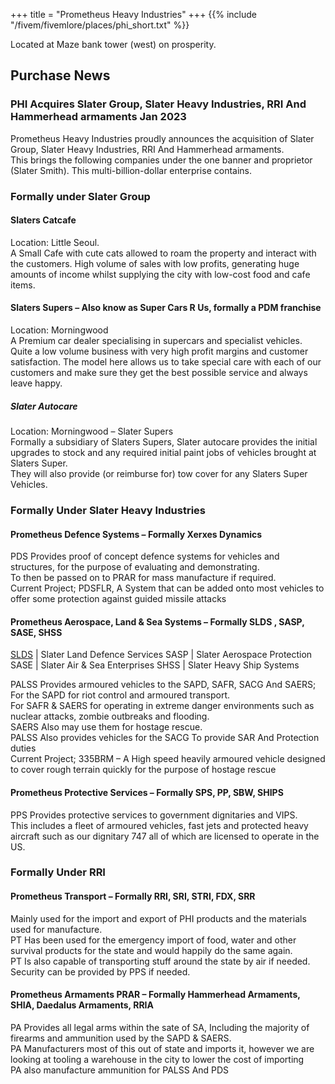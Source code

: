 +++ 
title = "Prometheus Heavy Industries"
+++
{{% include "/fivem/fivemlore/places/phi_short.txt" %}}

Located at Maze bank tower (west) on prosperity.  


## Purchase News

### PHI Acquires Slater Group, Slater Heavy Industries, RRI And Hammerhead armaments Jan 2023  

Prometheus Heavy Industries proudly announces the acquisition of Slater Group, Slater Heavy Industries, RRI And Hammerhead armaments.  
This brings the following companies under the one banner and proprietor (Slater Smith). This multi-billion-dollar enterprise contains.  

### Formally under Slater Group  

#### Slaters Catcafe  

Location: Little Seoul.  
A Small Cafe with cute cats allowed to roam the property and interact with the customers.
High volume of sales with low profits, generating huge amounts of income whilst supplying the city with low-cost food and cafe items.

#### Slaters Supers – Also know as Super Cars R Us, formally a PDM franchise  

Location: Morningwood  
A Premium car dealer specialising in supercars and specialist vehicles.  
Quite a low volume business with very high profit margins and customer satisfaction. The model here allows us to take special care with each of our customers and make sure they get the best possible service and always leave happy.  


##### Slater Autocare   

Location: Morningwood – Slater Supers  
Formally a subsidiary of Slaters Supers, Slater autocare provides the initial upgrades to stock and any required initial paint jobs of vehicles brought at Slaters Super.  
They will also provide (or reimburse for) tow cover for any Slaters Super Vehicles.  

### Formally Under Slater Heavy Industries  

#### Prometheus Defence Systems – Formally Xerxes Dynamics  

PDS Provides proof of concept defence systems for vehicles and structures, for the purpose of evaluating and demonstrating.  
To then be passed on to PRAR for mass manufacture if required.  
Current Project; PDSFLR, A System that can be added onto most vehicles to offer some protection against guided missile attacks  

#### Prometheus Aerospace, Land & Sea Systems – Formally SLDS , SASP, SASE, SHSS  

[SLDS](/ "Slater Land Defense Services") | Slater Land Defence Services
SASP | Slater Aerospace Protection
SASE | Slater Air & Sea Enterprises
SHSS | Slater Heavy Ship Systems


PALSS Provides armoured vehicles to the SAPD, SAFR, SACG And SAERS;  
For the SAPD for riot control and armoured transport.  
For SAFR & SAERS for operating in extreme danger environments such as nuclear attacks, zombie outbreaks and flooding.  
SAERS Also may use them for hostage rescue.  
PALSS Also provides vehicles for the SACG To provide SAR And Protection duties  
Current Project; 335BRM – A High speed heavily armoured vehicle designed to cover rough terrain quickly for the purpose of hostage rescue  

#### Prometheus Protective Services – Formally SPS, PP, SBW, SHIPS  

PPS Provides protective services to government dignitaries and VIPS.  
This includes a fleet of armoured vehicles, fast jets and protected heavy aircraft such as our dignitary 747 all of which are licensed to operate in the US.  


### Formally Under RRI  

#### Prometheus Transport – Formally RRI, SRI, STRI, FDX, SRR  

Mainly used for the import and export of PHI products and the materials used for manufacture.  
PT Has been used for the emergency import of food, water and other survival products for the state and would happily do the same again.  
PT Is also capable of transporting stuff around the state by air if needed.  
Security can be provided by PPS if needed.  

#### Prometheus Armaments PRAR – Formally Hammerhead Armaments, SHIA, Daedalus Armaments, RRIA  

PA Provides all legal arms within the sate of SA, Including the majority of firearms and ammunition used by the SAPD & SAERS.  
PA Manufacturers most of this out of state and imports it, however we are looking at tooling a warehouse in the city to lower the cost of importing  
PA also manufacture ammunition for PALSS And PDS  
